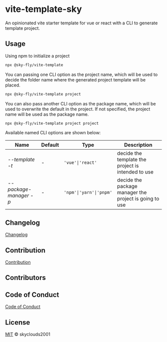 # vite-template-sky

An opinionated vite starter template for vue or react with a CLI to generate template project.

## Usage

Using npm to initialize a project

```sh
npx @sky-fly/vite-template
```

You can passing one CLI option as the project name, which will be used to decide the folder name where the generated project template will be placed.

```sh
npx @sky-fly/vite-template project
```

You can also pass another CLI option as the package name, which will be used to overwrite the default in the project. If not specified, the project name will be used as the package name.

```sh
npx @sky-fly/vite-template project project
```

Available named CLI options are shown below:

| Name                     | Default | Type                    | Description                                            |
| ------------------------ | ------- | ----------------------- | ------------------------------------------------------ |
| _--template_ _-t_        | -       | `'vue'\|'react'`        | decide the template the project is intended to use     |
| _--package-manager_ _-p_ | -       | `'npm'\|'yarn'\|'pnpm'` | decide the package manager the project is going to use |

## Changelog

[Changelog](CHANGELOG.md)

## Contribution

[Contribution](CONTRIBUTING.md)

## Contributors

<!-- ALL-CONTRIBUTORS-LIST:START - Do not remove or modify this section -->
<!-- prettier-ignore-start -->
<!-- markdownlint-disable -->

<!-- markdownlint-restore -->
<!-- prettier-ignore-end -->

<!-- ALL-CONTRIBUTORS-LIST:END -->

## Code of Conduct

[Code of Conduct](CODE_OF_CONDUCT.md)

## License

[MIT](LICENSE) © skyclouds2001
